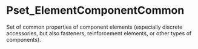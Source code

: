# Pset_ElementComponentCommon

Set of common properties of component elements (especially discrete accessories, but also fasteners, reinforcement elements, or other types of components).<!-- end of definition -->
